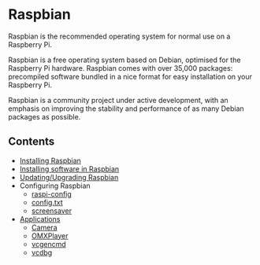 # Raspbian

Raspbian is the recommended operating system for normal use on a Raspberry Pi.

Raspbian is a free operating system based on Debian, optimised for the Raspberry Pi hardware. Raspbian comes with over 35,000 packages: precompiled software bundled in a nice format for easy installation on your Raspberry Pi.

Raspbian is a community project under active development, with an emphasis on improving the stability and performance of as many Debian packages as possible.

## Contents

- [Installing Raspbian](../installation/installing-images/README.md)
- [Installing software in Raspbian](../linux/software/apt.md)
- [Updating/Upgrading Raspbian](updating.md)
- Configuring Raspbian
    - [raspi-config](../configuration/raspi-config.md)
    - [config.txt](../configuration/config-txt/README.md)
    - [screensaver](../configuration/screensaver.md)
- [Applications](applications/README.md)
    - [Camera](applications/camera.md)
    - [OMXPlayer](applications/omxplayer.md)
    - [vcgencmd](applications/vcgencmd.md)
    - [vcdbg](applications/vcdbg.md)
